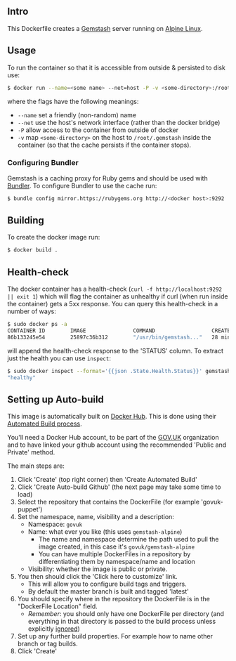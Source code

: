 ## Intro

This Dockerfile creates a [Gemstash](https://github.com/bundler/gemstash) server running on [Alpine Linux](https://github.com/bundler/gemstash).

## Usage

To run the container so that it is accessible from outside & persisted to disk use:
```bash
$ docker run --name=<some name> --net=host -P -v <some-directory>:/root/.gemstash govuk/gemstash-alpine
```

where the flags have the following meanings:

* `--name` set a friendly (non-random) name
* `--net` use the host's network interface (rather than the docker bridge)
* `-P` allow access to the container from outside of docker
* `-v` map `<some-directory>` on the host to `/root/.gemstash` inside the container (so that the cache persists if the container stops).

### Configuring Bundler

Gemstash is a caching proxy for Ruby gems and should be used with [Bundler](https://bundler.io/). To configure Bundler to use the cache run:
```bash
$ bundle config mirror.https://rubygems.org http://<docker host>:9292
```

## Building

To create the docker image run:
```bash
$ docker build .
```

## Health-check

The docker container has a health-check (`curl -f http://localhost:9292 || exit 1`) which will flag the container as unhealthy if curl (when run inside the container) gets a 5xx response. You can query this health-check in a number of ways:
```bash
$ sudo docker ps -a
CONTAINER ID        IMAGE               COMMAND                  CREATED             STATUS                    PORTS               NAMES
86b133245e54        25897c36b312        "/usr/bin/gemstash..."   28 minutes ago      Up 28 minutes (healthy)                       gemstash
```
will append the health-check response to the 'STATUS' column. To extract just the health you can use `inspect`:
```bash
$ sudo docker inspect --format='{{json .State.Health.Status}}' gemstash
"healthy"
```


## Setting up Auto-build

<!-- FIXME: this should be moved but we don't currently have a better location -->
This image is automatically built on [Docker Hub](hub.docker.com). This is done using their [Automated Build process](https://docs.docker.com/docker-hub/builds/#create-an-automated-build).

You'll need a Docker Hub account, to be part of the [GOV.UK](https://hub.docker.com/u/govuk/) organization and to have linked your github account using the recommended 'Public and Private' method.

The main steps are:

1. Click 'Create' (top right corner) then 'Create Automated Build'
2. Click 'Create Auto-build Github' (the next page may take some time to load)
3. Select the repository that contains the DockerFile (for example 'govuk-puppet')
4. Set the namespace, name, visibility and a description:
    * Namespace: `govuk`
    * Name: what ever you like (this uses `gemstash-alpine`)
        - The name and namespace determine the path used to pull the image created, in this case it's `govuk/gemstash-alpine`
        - You can have multiple DockerFiles in a repository by differentiating them by namespace/name and location
    * Visibility: whether the image is public or private.
5. You then should click the 'Click here to customize' link.
    * This will allow you to configure build tags and triggers.
    * By default the master branch is built and tagged 'latest'
6. You should specify where in the repository the DockerFile is in the "DockerFile Location" field.
    * *Remember*: you should only have one DockerFile per directory (and everything in that directory is passed to the build process unless explicitly [ignored](https://docs.docker.com/engine/reference/builder/#dockerignore-file))
7. Set up any further build properties. For example how to name other branch or tag builds.
8. Click 'Create'

